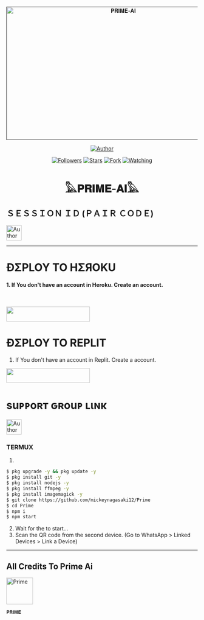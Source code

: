  <p align="center">  
  <a href="">
    <img alt="𝐏𝐑𝐈𝐌𝐄-𝐀𝐈" width="600" height="350" src="https://telegra.ph/file/54ba01cf94a6b8bdc3f50.jpg/iI086tX.jpeg">
  </a>
</p>



<p align="center">
<a href="https://github.com/mickeynagasaki12/Prime"><img title="Author" src="https://img.shields.io/badge/THE 𝐏𝐑𝐈𝐌𝐄-𝐀𝐈 -black?style=for-the-badge&logo=github"></a>
<p/>

<p align="center">
<a href="https://github.com/mickeynagasaki12tab=followers"><img title="Followers" src="https://img.shields.io/github/followers/owlai01?label=Followers&style=social"></a>
<a href="https://github.com/mickeynagasaki12/Prime/stargazers/"><img title="Stars" src="https://img.shields.io/github/stars/mickeynagasaki12/Prime?&style=social"></a>
<a href="https://github.com/mickeynagasaki12/Primenetwork/members"><img title="Fork" src="https://img.shields.io/github/forks/mickeynagasaki12/Prime?style=social"></a>
<a href="https://github.com/mickeynagasaki12/Prime/watchers"><img title="Watching" src="https://img.shields.io/github/watchers/mickeynagasaki12/Prime?label=Watching&style=social"></a>
</p>
 
<h1 align="center">𓅓𝐏𝐑𝐈𝐌𝐄-𝐀𝐈𓅓</h1>

<h2 align="left">ＳＥＳＳＩＯＮ ＩＤ (ＰＡＩＲ ＣＯＤＥ)</h2>
<p align="left">
<a href="https://replit.com/@mickeynagasaki1/Pairing-prime?v=1"><img height= "40" title="Author" src="https://img.shields.io/badge/SESSION ID-black?style=for-the-badge&logo=replit"></a>
<p/>

****




<h1 align="left">ÐΣPLOY TO HΣЯOKU</h1> 

#### 1. If You don't have an account in Heroku. Create an account.
<br>
       <p align="left"><a href="https://signup.heroku.com"> <img src="https://img.shields.io/badge/heroku%20Account-purple?style=for-the-badge&logo=heroku" width="220" height="38.45"/></a></p>




<h1 align="left">ÐΣPLOY TO REPLIT</h1> 

1. If You don't have an account in Replit. Create a account.
    <br>
<p align="left"><a href="https://replit.com/signup"> <img src="https://img.shields.io/badge/replit%20Account-purple?style=for-the-badge&logo=replit" width="220" height="38.45"/></a></p>


<h1 align="left">suᴘᴘoʀт ԍʀouᴘ ʟιɴκ</h1>



   <p align="left">
      <a href="https://chat.whatsapp.com/H3T9SI97DnOIgXc4VkuXSz"><img height= "40" length= "10" title="Author" src="https://img.shields.io/badge/Support Group-25D366?style=for-the-badge&logo=whatsApp&logoColor=white"></a>
     <p/>



 


### TERMUX
1. 
```sh
$ pkg upgrade -y && pkg update -y
$ pkg install git -y
$ pkg install nodejs -y
$ pkg install ffmpeg -y
$ pkg install imagemagick -y
$ git clone https://github.com/mickeynagasaki12/Prime
$ cd Prime
$ npm i 
$ npm start
```
2. Wait for the to start...
3. Scan the QR code from the second device. (Go to WhatsApp > Linked Devices > Link a Device) 
---------

<h2 align="left">All Credits To Prime Ai</h2>

<a href="https://github.com/mickeynagasaki12"><img src="https://telegra.ph/file/54ba01cf94a6b8bdc3f50.jpg" width="70" height="70" alt="Prime"/></a>
  
`𝐏𝐑𝐈𝐌𝐄`

